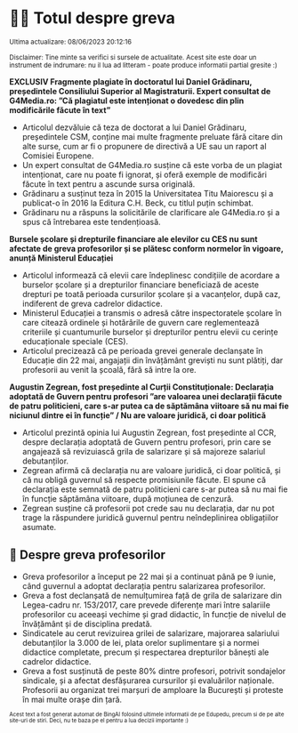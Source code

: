 # 👩‍🏫 Totul despre greva
<sub>Ultima actualizare: 08/06/2023 20:12:16</sub>

<sub>Disclaimer: Tine minte sa verifici si sursele de actualitate. Acest site este doar un instrument de indrumare: nu il lua ad litteram - poate produce informatii partial gresite :)</sub>

**EXCLUSIV Fragmente plagiate în doctoratul lui Daniel Grădinaru, președintele Consiliului Superior al Magistraturii. Expert consultat de G4Media.ro: ”Că plagiatul este intenționat o dovedesc din plin modificările făcute în text”**

- Articolul dezvăluie că teza de doctorat a lui Daniel Grădinaru, președintele CSM, conține mai multe fragmente preluate fără citare din alte surse, cum ar fi o propunere de directivă a UE sau un raport al Comisiei Europene.
- Un expert consultat de G4Media.ro susține că este vorba de un plagiat intenționat, care nu poate fi ignorat, și oferă exemple de modificări făcute în text pentru a ascunde sursa originală.
- Grădinaru a susținut teza în 2015 la Universitatea Titu Maiorescu și a publicat-o în 2016 la Editura C.H. Beck, cu titlul puțin schimbat.
- Grădinaru nu a răspuns la solicitările de clarificare ale G4Media.ro și a spus că întrebarea este tendențioasă.

**Bursele școlare și drepturile financiare ale elevilor cu CES nu sunt afectate de greva profesorilor și se plătesc conform normelor în vigoare, anunță Ministerul Educației**

- Articolul informează că elevii care îndeplinesc condițiile de acordare a burselor școlare și a drepturilor financiare beneficiază de aceste drepturi pe toată perioada cursurilor școlare și a vacanțelor, după caz, indiferent de greva cadrelor didactice.
- Ministerul Educației a transmis o adresă către inspectoratele școlare în care citează ordinele și hotărârile de guvern care reglementează criteriile și cuantumurile burselor și drepturilor pentru elevii cu cerințe educaționale speciale (CES).
- Articolul precizează că pe perioada grevei generale declanșate în Educație din 22 mai, angajații din învățământ greviști nu sunt plătiți, dar profesorii au venit la școală, fără să intre la ore.

**Augustin Zegrean, fost președinte al Curții Constituționale: Declarația adoptată de Guvern pentru profesori ”are valoarea unei declarații făcute de patru politicieni, care s-ar putea ca de săptămâna viitoare să nu mai fie niciunul dintre ei în funcție” / Nu are valoare juridică, ci doar politică**

- Articolul prezintă opinia lui Augustin Zegrean, fost președinte al CCR, despre declarația adoptată de Guvern pentru profesori, prin care se angajează să revizuiască grila de salarizare și să majoreze salariul debutanților.
- Zegrean afirmă că declarația nu are valoare juridică, ci doar politică, și că nu obligă guvernul să respecte promisiunile făcute. El spune că declarația este semnată de patru politicieni care s-ar putea să nu mai fie în funcție săptămâna viitoare, după moțiunea de cenzură.
- Zegrean susține că profesorii pot crede sau nu declarația, dar nu pot trage la răspundere juridică guvernul pentru neîndeplinirea obligațiilor asumate.

## 🏫 Despre greva profesorilor

- Greva profesorilor a început pe 22 mai și a continuat până pe 9 iunie, când guvernul a adoptat declarația pentru salarizarea profesorilor.
- Greva a fost declanșată de nemulțumirea față de grila de salarizare din Legea-cadru nr. 153/2017, care prevede diferențe mari între salariile profesorilor cu aceeași vechime și grad didactic, în funcție de nivelul de învățământ și de disciplina predată.
- Sindicatele au cerut revizuirea grilei de salarizare, majorarea salariului debutanților la 3.000 de lei, plata orelor suplimentare și a normei didactice completate, precum și respectarea drepturilor bănești ale cadrelor didactice.
- Greva a fost susținută de peste 80% dintre profesori, potrivit sondajelor sindicale, și a afectat desfășurarea cursurilor și evaluărilor naționale. Profesorii au organizat trei marșuri de amploare la București și proteste în mai multe orașe din țară.


<sub><sub>Acest text a fost generat automat de BingAI folosind ultimele informatii de pe Edupedu, precum si de pe alte site-uri de stiri. Deci, nu te baza pe el pentru a lua decizii importante :)</sub></sub>
